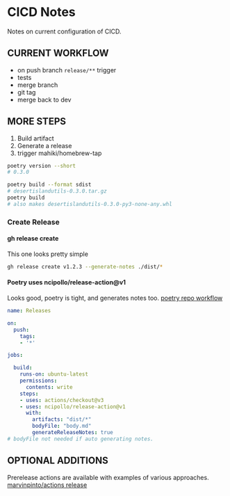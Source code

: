 # CICD Notes
Notes on current configuration of CICD.

## CURRENT WORKFLOW
* on push branch `release/**` trigger
* tests
* merge branch
* git tag
* merge back to dev


## MORE STEPS
1. Build artifact
2. Generate a release
3. trigger mahiki/homebrew-tap

```sh
poetry version --short
# 0.3.0

poetry build --format sdist
# desertislandutils-0.3.0.tar.gz
poetry build
# also makes desertislandutils-0.3.0-py3-none-any.whl


```

### Create Release
#### gh release create
This one looks pretty simple

```sh
gh release create v1.2.3 --generate-notes ./dist/*
```

#### Poetry uses ncipollo/release-action@v1
Looks good, poetry is tight, and generates notes too.
[poetry repo workflow](https://github.com/python-poetry/poetry/blob/master/.github/workflows/release.yml)

```yaml
name: Releases

on: 
  push:
    tags:
    - '*'

jobs:

  build:
    runs-on: ubuntu-latest
    permissions:
      contents: write
    steps:
    - uses: actions/checkout@v3
    - uses: ncipollo/release-action@v1
      with:
        artifacts: "dist/*"
        bodyFile: "body.md"
        generateReleaseNotes: true
# bodyFile not needed if auto generating notes.
```

## OPTIONAL ADDITIONS
Prerelease actions are available with examples of various approaches.
[marvinpinto/actions release](https://github.com/marvinpinto/action-automatic-releases)
